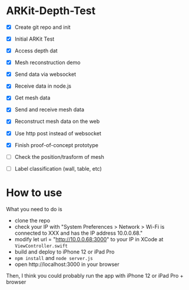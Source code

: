 # ARKit-Depth-Test

- [x] Create git repo and init
- [x] Initial ARKit Test
- [x] Access depth dat
- [x] Mesh reconstruction demo
- [x] Send data via websocket
- [x] Receive data in node.js
- [x] Get mesh data
- [x] Send and receive mesh data
- [x] Reconstruct mesh data on the web
- [x] Use http post instead of websocket
- [x] Finish proof-of-concept prototype
- [ ] Check the position/trasform of mesh
- [ ] Label classification (wall, table, etc)


# How to use
What you need to do is
- clone the repo
- check your IP with "System Preferences > Network > Wi-Fi is connected to XXX and has the IP address 10.0.0.68."
- modify let url = "http://10.0.0.68:3000" to your IP in XCode at `ViewController.swift`
- build and deploy to iPhone 12 or iPad Pro
- `npm install` and `node server.js`
- open http://localhost:3000 in your browser

Then, I think you could probably run the app with iPhone 12 or iPad Pro + browser
